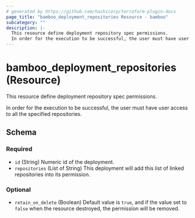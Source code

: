 ```yaml
---
# generated by https://github.com/hashicorp/terraform-plugin-docs
page_title: "bamboo_deployment_repositories Resource - bamboo"
subcategory: ""
description: |-
  This resource define deployment repository spec permissions.
  In order for the execution to be successful, the user must have user access to all the specified repositories.
---
```


# bamboo_deployment_repositories (Resource)

This resource define deployment repository spec permissions.

In order for the execution to be successful, the user must have user access to all the specified repositories.



<!-- schema generated by tfplugindocs -->
## Schema

### Required

- `id` (String) Numeric id of the deployment.
- `repositories` (List of String) This deployment will add this list of linked repositories into its permission.

### Optional

- `retain_on_delete` (Boolean) Default value is `true`, and if the value set to `false` when the resource destroyed, the permission will be removed.
